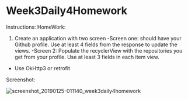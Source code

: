 # Week3Daily4Homework

Instructions:
HomeWork:
1. Create an application with two screen 
 -Screen one: should have your Github profile. Use at least 4 fields from the response to update the views.
 -Screen 2: Populate the recyclerView with the repositories you get from your profile. Use at least 3 fields in each item view.
- Use OkHttp3 or retrofit


Screenshot:

![screenshot_20190125-011140_week3daily4homework](https://user-images.githubusercontent.com/46490503/51728664-02972880-203f-11e9-8187-a3813582de76.jpg)
